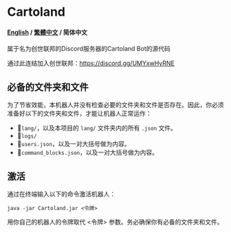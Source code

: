 # Cartoland
#### [English](https://github.com/AlexCai2019/Cartoland/blob/master/README.md) / [繁體中文](https://github.com/AlexCai2019/Cartoland/blob/master/README_zh-Hant.md) / 简体中文
属于名为创世联邦的Discord服务器的Cartoland Bot的源代码

通过此连结加入创世联邦：https://discord.gg/UMYxwHyRNE

## 必备的文件夹和文件
为了节省效能，本机器人并没有检查必要的文件夹和文件是否存在。因此，你必须准备好以下的文件夹和文件，才能让机器人正常运作：
- 📁`lang/`，以及本项目的 `lang/` 文件夹内的所有 `.json` 文件。
- 📁`logs/`
- 📄`users.json`，以及一对大括号做为内容。
- 📄`command_blocks.json`，以及一对大括号做为内容。

## 激活
通过在终端输入以下的命令激活机器人：
```
java -jar Cartoland.jar <令牌>
```
用你自己的机器人的令牌取代 <令牌> 参数。务必确保你有必备的文件夹和文件。